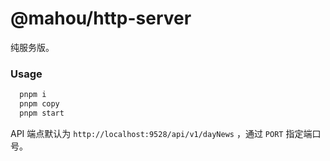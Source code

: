 # @mahou/http-server

纯服务版。

### Usage

```bash
  pnpm i
  pnpm copy
  pnpm start
```

API 端点默认为 `http://localhost:9528/api/v1/dayNews` ，通过 `PORT` 指定端口号。
